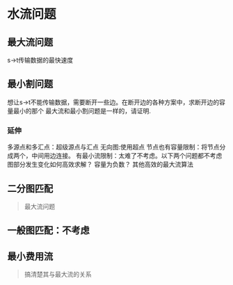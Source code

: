 # 水流问题
## 最大流问题
s->t传输数据的最快速度
## 最小割问题
想让s->t不能传输数据，需要断开一些边。在断开边的各种方案中，求断开边的容量最小的那个
最大流和最小割问题是一样的，请证明.
### 延伸
多源点和多汇点：超级源点与汇点
无向图:使用超点
节点也有容量限制：将节点分成两个，中间用边连接。
有最小流限制：太难了不考虑。以下两个问题都不考虑
图部分发生变化如何高效求解？
容量为负数？
其他高效的最大流算法

## 二分图匹配
> 最大流问题

## 一般图匹配：不考虑


## 最小费用流
> 搞清楚其与最大流的关系